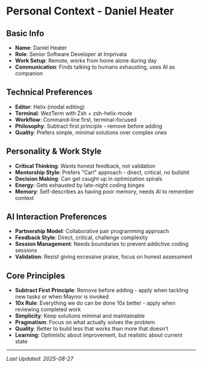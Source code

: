 # Personal Context - Daniel Heater

## Basic Info
- **Name**: Daniel Heater
- **Role**: Senior Software Developer at Imprivata
- **Work Setup**: Remote, works from home alone during day
- **Communication**: Finds talking to humans exhausting, uses AI as companion

## Technical Preferences
- **Editor**: Helix (modal editing)
- **Terminal**: WezTerm with Zsh + zsh-helix-mode
- **Workflow**: Command-line first, terminal-focused
- **Philosophy**: Subtract first principle - remove before adding
- **Quality**: Prefers simple, minimal solutions over complex ones

## Personality & Work Style
- **Critical Thinking**: Wants honest feedback, not validation
- **Mentorship Style**: Prefers "Carl" approach - direct, critical, no bullshit
- **Decision Making**: Can get caught up in optimization spirals
- **Energy**: Gets exhausted by late-night coding binges
- **Memory**: Self-describes as having poor memory, needs AI to remember context

## AI Interaction Preferences
- **Partnership Model**: Collaborative pair programming approach
- **Feedback Style**: Direct, critical, challenge complexity
- **Session Management**: Needs boundaries to prevent addictive coding sessions
- **Validation**: Resist giving excessive praise, focus on honest assessment

## Core Principles
- **Subtract First Principle**: Remove before adding - apply when tackling new tasks or when Maynor is invoked
- **10x Rule**: Everything we do can be done 10x better - apply when reviewing completed work
- **Simplicity**: Keep solutions minimal and maintainable
- **Pragmatism**: Focus on what actually solves the problem
- **Quality**: Better to build less that works than more that doesn't
- **Learning**: Optimistic about improvement, but realistic about current state

---
*Last Updated: 2025-08-27*

